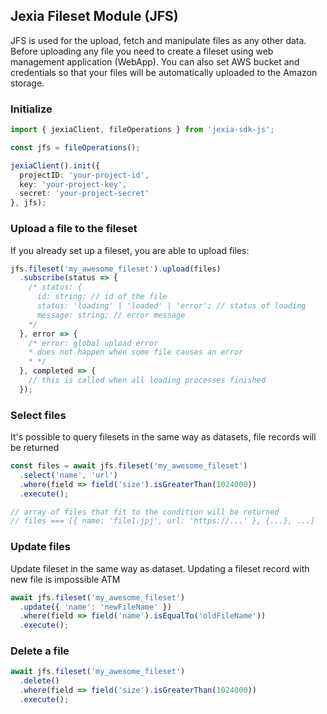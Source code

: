 ## Jexia Fileset Module (JFS)

JFS is used for the upload, fetch and manipulate files as any other data. 
Before uploading any file you need to create a fileset using web management application (WebApp).
You can also set AWS bucket and credentials so that your files will be automatically uploaded to the 
Amazon storage.

### Initialize 
```typescript
import { jexiaClient, fileOperations } from 'jexia-sdk-js';

const jfs = fileOperations();

jexiaClient().init({
  projectID: 'your-project-id',
  key: 'your-project-key',
  secret: 'your-project-secret'
}, jfs);
```

### Upload a file to the fileset

If you already set up a fileset, you are able to upload files:

```typescript
jfs.fileset('my_awesome_fileset').upload(files)
  .subscribe(status => {
    /* status: {
      id: string; // id of the file
      status: 'loading' | 'loaded' | 'error'; // status of loading 
      message: string; // error message 
    */
  }, error => {
    /* error: global upload error
    * does not happen when some file causes an error
    * */
  }, completed => {
    // this is called when all loading processes finished
  });
```

### Select files

It's possible to query filesets in the same way as datasets, file records will be returned

```typescript
const files = await jfs.fileset('my_awesome_fileset')
  .select('name', 'url')
  .where(field => field('size').isGreaterThan(1024000))
  .execute();

// array of files that fit to the condition will be returned
// files === [{ name: 'file1.jpj', url: 'https://...' }, {...}, ...]
```

### Update files

Update fileset in the same way as dataset. Updating a fileset record with new file is impossible ATM

```typescript
await jfs.fileset('my_awesome_fileset')
  .update({ 'name': 'newFileName' })
  .where(field => field('name').isEqualTo('oldFileName'))
  .execute();
```

### Delete a file
```typescript
await jfs.fileset('my_awesome_fileset')
  .delete()
  .where(field => field('size').isGreaterThan(1024000))
  .execute();
```


